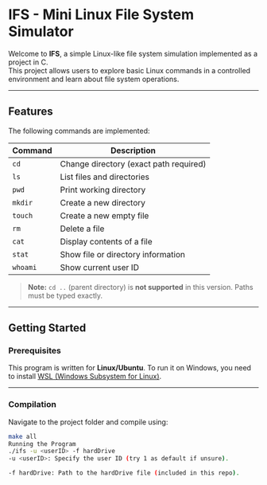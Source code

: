 # IFS - Mini Linux File System Simulator

Welcome to **IFS**, a simple Linux-like file system simulation implemented as a project in C.  
This project allows users to explore basic Linux commands in a controlled environment and learn about file system operations.

---

## Features

The following commands are implemented:

| Command  | Description |
|----------|-------------|
| `cd`     | Change directory (exact path required) |
| `ls`     | List files and directories |
| `pwd`    | Print working directory |
| `mkdir`  | Create a new directory |
| `touch`  | Create a new empty file |
| `rm`     | Delete a file |
| `cat`    | Display contents of a file |
| `stat`   | Show file or directory information |
| `whoami` | Show current user ID |

> **Note:** `cd ..` (parent directory) is **not supported** in this version. Paths must be typed exactly.

---

## Getting Started

### Prerequisites

This program is written for **Linux/Ubuntu**. To run it on Windows, you need to install [WSL (Windows Subsystem for Linux)](https://learn.microsoft.com/en-us/windows/wsl/install).

---

### Compilation

Navigate to the project folder and compile using:

```bash
make all
Running the Program
./ifs -u <userID> -f hardDrive
-u <userID>: Specify the user ID (try 1 as default if unsure).

-f hardDrive: Path to the hardDrive file (included in this repo).
